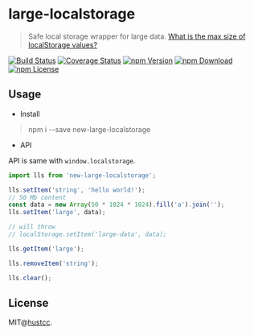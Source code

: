 # large-localstorage

> Safe local storage wrapper for large data. [What is the max size of localStorage values?](https://stackoverflow.com/questions/2989284/what-is-the-max-size-of-localstorage-values)


[![Build Status](https://travis-ci.org/hustcc/large-localstorage.svg?branch=master)](https://travis-ci.org/hustcc/large-localstorage)
[![Coverage Status](https://coveralls.io/repos/github/hustcc/large-localstorage/badge.svg?branch=master)](https://coveralls.io/github/hustcc/large-localstorage?branch=master)
[![npm Version](https://img.shields.io/npm/v/large-localstorage.svg)](https://www.npmjs.com/package/large-localstorage)
[![npm Download](https://img.shields.io/npm/dm/large-localstorage.svg)](https://www.npmjs.com/package/large-localstorage)
[![npm License](https://img.shields.io/npm/l/large-localstorage.svg)](https://www.npmjs.com/package/large-localstorage)


## Usage


 - Install

> npm i --save new-large-localstorage


 - API

API is same with `window.localstorage`.

```ts
import lls from 'new-large-localstorage';

lls.setItem('string', 'hello world!');
// 50 Mb content
const data = new Array(50 * 1024 * 1024).fill('a').join('');
lls.setItem('large', data);

// will throw
// localStorage.setItem('large-data', data);

lls.getItem('large');

lls.removeItem('string');

lls.clear();
```


## License

MIT@[hustcc](https://github.com/hustcc).
